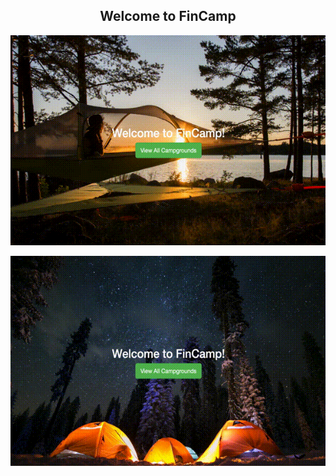 <h2 align="center">
  Welcome to FinCamp
</h2>

<p align="center">
  <img src="gifs/intro.gif">
</p>

<p align="center">
  <img src="gifs/campgroundIndex.gif">
</p>

